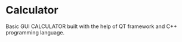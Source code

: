 # Calculator
Basic GUI CALCULATOR built with the help of QT framework and C++ programming language.

